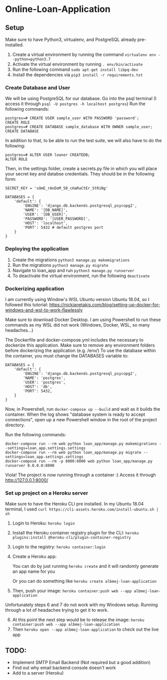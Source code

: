 # Online-Loan-Application

## Setup
Make sure to have Python3, virtualenv, and PostgreSQL already pre-installed.

1. Create a virtual environment by running the command `virtualenv env --python=python3.7`
2. Activate the virtual environment by running `. env/bin/activate`
3. Run the following command `sudo apt-get install libpq-dev`
4. Install the dependencies via `pip3 install -r requirements.txt`

### Create Database and User 

We will be using PostgreSQL for our database. Go into the psql terminal (I access it through `psql -U postgres -h localhost postgres`)
Run the following commands:

	postgres=# CREATE USER sample_user WITH PASSWORD 'password';
	CREATE ROLE
	postgres=# CREATE DATABASE sample_database WITH OWNER sample_user;
	CREATE DATABASE

In addition to that, to be able to run the test suite, we will also have to do the following:

	postgres=# ALTER USER loaner CREATEDB;
	ALTER ROLE

Then, in the settings folder, create a secrets.py file in which you will place your secret key and databse credentials. 
They should be in the following form:

	SECRET_KEY = 'sOmE_rAnDoM_50_cHaRaCtEr_StRiNg'

	DATABASES = {
	    'default': {
	        'ENGINE': 'django.db.backends.postgresql_psycopg2',
	        'NAME': '[DB_NAME]',
	        'USER': '[DB_USER]',
	        'PASSWORD': '[USER_PASSWORD]',
	        'HOST': 'localhost',
	        'PORT': 5432 # default postgres port
	    }
	}

### Deploying the application

1. Create the migrations `python3 manage.py makemigrations`
2. Run the migrations `python3 manage.py migrate`
3. Navigate to loan_app and run `python3 manage.py runserver`
4. To deactivate the virtual environment, run the following `deactivate`

### Dockerizing application

I am currently using Window's WSL Ubuntu version Ubuntu 18.04, so I followed this tutorial: 
https://nickjanetakis.com/blog/setting-up-docker-for-windows-and-wsl-to-work-flawlessly

Make sure to download Docker Desktop. I am using Powershell to run these commands as my WSL did not work (Windows, Docker, WSL, so many headaches...)

The Dockerfile and docker-compose.yml includes the necessary to dockerize this application. Make sure to remove any environment folders before dockerizing the application (e.g. /env/)
To use the database within the container, you must change the DATABASES variable to:

	DATABASES = {
	    'default': {
	        'ENGINE': 'django.db.backends.postgresql_psycopg2',
	        'NAME': 'postgres',
	        'USER': 'postgres',
	        'HOST': 'db',
	        'PORT': 5432,
	    }
	}

Now, in Powershell, run `docker-compose up --build` and wait as it builds the container. 
When the log shows "database system is ready to accept connections", open up a new Powershell window in the root of the project directory.

Run the following commands:

	docker-compose run --rm web python loan_app/manage.py makemigrations --settings=loan_app.settings.settings
	docker-compose run --rm web python loan_app/manage.py migrate --settings=loan_app.settings.settings
	docker-compose run --rm -p 8000:8000 web python loan_app/manage.py runserver 0.0.0.0:8000

Viola! The project is now running through a container :)
Access it through http://127.0.0.1:8000/

### Set up project on a Heroku server

Make sure to have the Heroku CLI pre installed. In my Ubuntu 18.04 terminal, I used `curl https://cli-assets.heroku.com/install-ubuntu.sh | sh`

1. Login to Heroku: `heroku login`
2. Install the Heroku container registry plugin for the CLI: `heroku plugins:install @heroku-cli/plugin-container-registry`
3. Login to the registry: `heroku container:login`
4. Create a Heroku app:

	You can do by just running `heroku create` and it will randomly generate an app name for you

	Or you can do something like `heroku create albmej-loan-application`

5. Then, push your image: `heroku container:push web --app albmej-loan-application`

Unfortunately steps 6 and 7 do not work with my Windows setup. Running through a lot of headaches trying to get it to work. 

6. At this point the next step would be to release the image: `heroku container:push web --app albmej-loan-application`
7. Then `heroku open --app albmej-loan-application` to check out the live app

## TODO:

  * Implement SMTP Email Backend (Not required but a good addition)
  * Find out why email backend console doesn't work
  * Add to a server (Heroku)